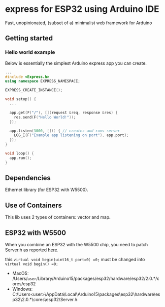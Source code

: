 # express for ESP32 using Arduino IDE
Fast, unopinionated, (subset of a) minimalist web framework for Arduino

## Getting started

### Hello world example

Below is essentially the simplest Arduino express app you can create. 

```cpp
...
#include <Express.h>
using namespace EXPRESS_NAMESPACE;

EXPRESS_CREATE_INSTANCE();

void setup() {
  ...

  app.get(F("/"), [](request &req, response &res) {
    res.send(F("Hello World!"));
  });

  app.listen(3000, []() { // creates and runs server
    LOG_I(F("Example app listening on port"), app.port);
  });
}

void loop() {
  app.run();
}
```

## Dependencies
Ethernet library (for ESP32 with W5500).

## Use of Containers
This lib uses 2 types of containers: vector and map.

## ESP32 with W5500 
When you combine an ESP32 with the W5500 chip, you need to patch Server.h as reported [here](https://github.com/PaulStoffregen/Ethernet/issues/42).

this `virtual void begin(uint16_t port=0) =0;` must be changed into `virtual void begin() =0;` 

- MacOS:   /Users/`user`/Library/Arduino15/packages/esp32/hardware/esp32/2.0.*/cores/esp32
- Windows: C:\Users\<user>\AppData\Local\Arduino15\packages\esp32\hardware\esp32\2.0.*\cores\esp32\Server.h
              
